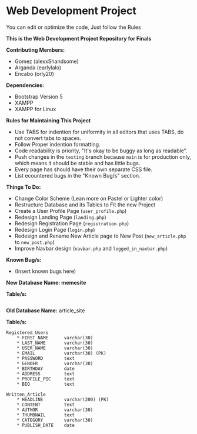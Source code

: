 # Web Development Project

You can edit or optimize the code, Just follow the Rules

__This is the Web Development Project Repository for Finals__ 

__Contributing Members:__

* Gomez (alexxShandsome)
* Arganda (earlylalo)
* Encabo (orly20)

__Dependencies:__

* Bootstrap Version 5
* XAMPP
* XAMPP for Linux

__Rules for Maintaining This Project__

* Use TABS for indention for uniformity in all editors that uses TABS, do not convert tabs to spaces.
* Follow Proper indention formatting.
* Code readability is priority, "It's okay to be buggy as long as readable".
* Push changes in the ```testing``` branch because ```main``` is for production only, which means it should be stable and has little bugs.
* Every page has should have their own separate CSS file.
* List ecountered bugs in the "Known Bug/s" section.

__Things To Do:__

* Change Color Scheme (Lean more on Pastel or Lighter color)
* Restructure Database and its Tables to Fit the new Project
* Create a User Profile Page (```user_profile.php```)
* Redesign Landing Page (```landing.php```)
* Redesign Registration Page (```registration.php```)
* Redesign Login Page (```login.php```)
* Redesign and Rename New Article page to New Post (```new_article.php``` to ```new_post.php```)
* Improve Navbar design (```navbar.php``` and ```logged_in_navbar.php```)

__Known Bug/s:__

* (Insert known bugs here)



__New Database Name: memesite__

__Table/s:__

```

```

__Old Database Name:__ article_site

__Table/s:__

```
Registered_Users
    * FIRST_NAME      varchar(30)
    * LAST_NAME       varchar(30)
    * USER_NAME       varchar(30)
    * EMAIL           varchar(30) (PK)
    * PASSWORD        text
    * GENDER          varchar(30)
    * BIRTHDAY        date
    * ADDRESS         text
    * PROFILE_PIC     text
    * BIO             text

Written_Article
    * HEADLINE        varchar(200) (PK)
    * CONTENT         text
    * AUTHOR          varchar(30)
    * THUMBNAIL       text
    * CATEGORY        varchar(30)
    * PUBLISH_DATE    date
```
